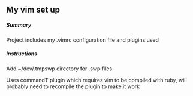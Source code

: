 ## My vim set up 

##### Summary

Project includes my .vimrc configuration file and plugins used

##### Instructions

Add ~/dev/.tmpswp directory for .swp files 

Uses commandT plugin which requires vim to be compiled with ruby, will probably need to recompile the plugin to make it work


